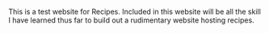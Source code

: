 This is a test website for Recipes. Included in this website will be all the skill I have learned thus far to build out a rudimentary website hosting recipes. 